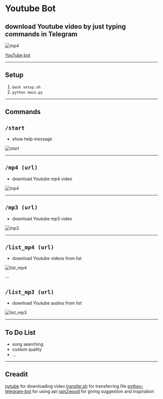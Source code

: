 # Youtube Bot #
## download Youtube video by just typing commands in Telegram ##



![mp4](src/mp4.png) 

[YouTube bot]("https://t.me/tkt_Youtube_bot")

---

## Setup ##
1. ``bash setup.sh`` 
2. ``python main.py``

---

## Commands ##
## **``/start``** ##
- show help message

![start](src/start.png)

---

## **``/mp4 (url)``** ##
- download Youtube mp4 video 

![mp4](src/mp4_2.png)

---

## **``/mp3 (url)``** ##
- download Youtube mp3 video 

![mp3](src/mp3.png)

---

## **``/list_mp4 (url)``** ##
- download Youtube videos from list  

![list_mp4](src/list_mp4.png)

--

## **``/list_mp3 (url)``** ##
- download Youtube audios from list  

![list_mp3](src/list_mp3.png)

---

## To Do List ##
- song searching
- custom quality 
- ...

---

## Creadit ##
[pytube]("https://github.com/pytube") for downloading video
[transfer.sh]("https://github.com/dutchcoders") for transferring file
[python-telegram-bot]("https://github.com/python-telegram-bot") for using api 
[rain2wood]("https://github.com/rain2wood") for giving suggestion and inspiration